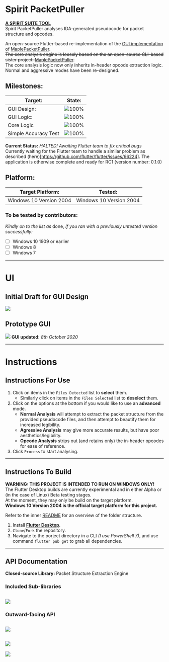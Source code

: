 # Spirit PacketPuller
[**A SPIRIT SUITE TOOL**](https://github.com/KOOKIIEStudios/SpiritSuite)\
Spirit PacketPuller analyses IDA-generated pseudocode for packet structure and opcodes.

An open-source Flutter-based re-implementation of the [GUI implementation](https://github.com/KOOKIIEStudios/Spirit-PacketPuller-OLD) of [MaplePacketPuller](https://github.com/Bratah123/MaplePacketPuller).\
<del>The core analysis engine is loosely based on the an open-source CLI-based sister project: [MaplePacketPuller](https://github.com/Bratah123/MaplePacketPuller).</del>\
The core analysis logic now only inherits in-header opcode extraction logic. Normal and aggressive modes have been re-designed.

## Milestones:
Target: | State: |
---|---
GUI Design: | ![100%](https://progress-bar.dev/100)
GUI Logic: | ![100%](https://progress-bar.dev/100)
Core Logic | ![100%](https://progress-bar.dev/100)
Simple Accuracy Test | ![100%](https://progress-bar.dev/100)

**Current Status:** *HALTED! Awaiting Flutter team to fix critical bugs*\
Currently waiting for the Flutter team to handle a similar problem as described (here)[https://github.com/flutter/flutter/issues/66224].
The application is otherwise complete and ready for RC1 (version number: 0.1.0)
## Platform:
Target Platform: | Tested: |
---|---
Windows 10 Version 2004 | Windows 10 Version 2004

### To be tested by contributors:
*Kindly on to the list as* done, *if you ran with a previously untested version successfully:*
- [ ] Windows 10 1909 or earlier
- [ ] Windows 8
- [ ] Windows 7

---
# UI
## Initial Draft for GUI Design
![](https://i.imgur.com/OMbChUD.png)

## Prototype GUI
![](https://i.imgur.com/1A5tMq0.png)
**GUI updated:** *8th October 2020*

---
# Instructions
## Instructions For Use
1. Click on items in the `Files Detected` list to **select** them.
    - Similarly click on items in the `Files Selected` list to **deselect** them.
2. Click on the options at the bottom if you would like to use an **advanced** mode.
    - **Normal Analysis** will attempt to extract the packet structure from the provided pseudocode files, and then attempt to beautify them for increased legibility.
    - **Agressive Analysis** may give more accurate results, but have poor aesthetics/legibility.
    - **Opcode Analysis** strips out (and retains only) the in-header opcodes for ease of reference.
3. Click `Process` to start analysing.

---

## Instructions To Build
**WARNING: THIS PROJECT IS INTENDED TO RUN ON WINDOWS ONLY!**\
The Flutter Desktop builds are currently experimental and in either Alpha or (in the case of Linux) Beta testing stages.\
At the moment, they may only be build on the target platform.\
**Windows 10 Version 2004 is the official target platform for this project.**

Refer to the inner [README](https://github.com/KOOKIIEStudios/Spirit-PacketPuller/tree/main/SpiritPacketPuller) for an overview of the folder structure.

1. Install [**Flutter Desktop**](https://flutter.dev/desktop).
2. `Clone`/`Fork` the repository.
3. Navigate to the porject directory in a CLI *(I use PowerShell 7)*, and use command `flutter pub get` to grab all dependencies.

---
## API Documentation
**Closed-source Library:** Packet Structure Extraction Engine

### Included Sub-libraries
![](https://i.imgur.com/OQc0sGX.png)
---
### Outward-facing API
![](https://i.imgur.com/8q6v8uB.png)
---
![](https://i.imgur.com/DQWop8j.png)
---
![](https://i.imgur.com/ruVJMtW.png)